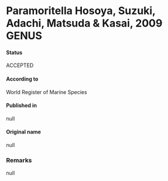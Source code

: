 # Paramoritella Hosoya, Suzuki, Adachi, Matsuda & Kasai, 2009 GENUS

#### Status
ACCEPTED

#### According to
World Register of Marine Species

#### Published in
null

#### Original name
null

### Remarks
null